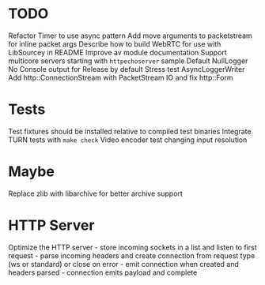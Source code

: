 # TODO

Refactor Timer to use async pattern
Add move arguments to packetstream for inline packet args
Describe how to build WebRTC for use with LibSourcey in README
Improve av module documentation
Support multicore servers starting with `httpechoserver` sample
Default NullLogger
No Console output for Release by default
Stress test AsyncLoggerWriter
Add http::ConnectionStream with PacketStream IO and fix http::Form


# Tests

Test fixtures should be installed relative to compiled test binaries
Integrate TURN tests with `make check`
Video encoder test changing input resolution


# Maybe

Replace zlib with libarchive for better archive support

# HTTP Server

Optimize the HTTP server
	- store incoming sockets in a list and listen to first request
	- parse incoming headers and create connection from request type (ws or standard) or close on error
	- emit connection when created and headers parsed
	- connection emits payload and complete
